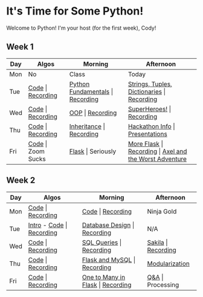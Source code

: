 # It's Time for Some Python!

Welcome to Python! I'm your host (for the first week), Cody!

## Week 1
 Day | Algos | Morning | Afternoon
 --- | --- | --- | ---
Mon | No | Class | Today
Tue | [Code](https://github.com/StevenCThaller/Python_July_21/blob/main/Algos/W1/D2.js) &#124; [Recording](https://youtu.be/TOCyUWxmFxU) | [Python Fundamentals](https://github.com/StevenCThaller/Python_July_21/blob/main/W1/D2/01_Python_Fundamentals) &#124; [Recording](https://youtu.be/L4hlC8u3_H8) | [Strings, Tuples, Dictionaries](https://github.com/StevenCThaller/Python_July_21/blob/main/W1/D2/02_Strings_Tuples_Dictionaries) &#124; [Recording](https://youtu.be/HUI_XpbpNHA)
Wed | [Code](https://github.com/StevenCThaller/Python_July_21/blob/main/Algos/W1/D3.js) &#124; [Recording](https://youtu.be/DW5Fb97QMtk) | [OOP](https://github.com/StevenCThaller/Python_July_21/blob/main/W1/D3/01_Object_Oriented_Programming) &#124; [Recording](https://youtu.be/cTQkARmtDvQ) | [SuperHeroes!](https://github.com/StevenCThaller/Python_July_21/blob/main/W1/D3/02_Lets_Make_A_SuperHero) &#124; [Recording](https://youtu.be/NJ4LttxGjOI)
Thu | [Code](https://github.com/StevenCThaller/Python_July_21/blob/main/Algos/W1/D4.js) &#124; [Recording](https://youtu.be/e0SZuZdSTb0) | [Inheritance](https://github.com/StevenCThaller/Python_July_21/blob/main/W1/D4/01_Inheritance_In_OOP) &#124; [Recording](https://youtu.be/EirlX4RZ854) | [Hackathon Info](https://github.com/StevenCThaller/Python_July_21/blob/main/W1/D4/02_Hackathon) &#124; [Presentations](https://youtu.be/m4TTpGENbbY)
Fri | [Code](https://github.com/StevenCThaller/Python_July_21/blob/main/Algos/W1/D5.js) &#124; Zoom Sucks | [Flask](https://github.com/StevenCThaller/Python_July_21/blob/main/W1/D5/01_Flask) &#124; Seriously | [More Flask](https://github.com/StevenCThaller/Python_July_21/blob/main/W1/D5/02_Flask_Contd) &#124; [Recording](https://youtu.be/-md4LtTqml0) &#124; [Axel and the Worst Adventure](https://github.com/StevenCThaller/Python_July_21/blob/main/W1/D5/02_Flask_Contd/02_Choose_Your_Own_Adventure)


## Week 2
 Day | Algos | Morning | Afternoon
 --- | --- | --- | ---
 Mon | [Code](https://github.com/StevenCThaller/Python_July_21/blob/main/Algos/W2/D1.js) &#124; [Recording](https://youtu.be/EowGbvON80A) | [Code](https://github.com/StevenCThaller/Python_July_21/blob/main/W2/D1/01_Post_Redirect_Session) &#124; [Recording](https://youtu.be/gDdpFoWiP_A) | Ninja Gold
 Tue | [Intro](https://github.com/StevenCThaller/Python_July_21/blob/main/Algos/W2/D2_Intro.md) - [Code](https://github.com/StevenCThaller/Python_July_21/blob/main/Algos/W2/D2.js) &#124; [Recording](https://youtu.be/pjPKltTFS28) | [Database Design](https://github.com/StevenCThaller/Python_July_21/blob/main/W2/D2/01_Database_Design) &#124; [Recording](https://youtu.be/xa0TMjz-ZwA) | N/A
 Wed | [Code](https://github.com/StevenCThaller/Python_July_21/blob/main/Algos/W2/D3.js) &#124; [Recording](https://youtu.be/JQjVCM6gV64) | [SQL Queries](https://github.com/StevenCThaller/Python_July_21/blob/main/W2/D3/01_Querying_SQL) &#124; [Recording](https://youtu.be/2m0v7pwgqJo) | [Sakila](https://github.com/StevenCThaller/Python_July_21/blob/main/W2/D3/02_Sakila) &#124; [Recording](https://youtu.be/wMXlsh5TwUM)
 Thu | [Code](https://github.com/StevenCThaller/Python_July_21/blob/main/Algos/W2/D4.js) &#124; [Recording](https://youtu.be/Mf9cKjiLya0) | [Flask and MySQL](https://github.com/StevenCThaller/Python_July_21/blob/main/D4/01_Flask_And_MySQL) &#124; [Recording](https://youtu.be/ZmCR33NC1MA) | [Modularization](https://youtu.be/E7vVFqpvaTo)
 Fri | [Code](https://github.com/StevenCThaller/Python_July_21/blob/main/Algos/W2/D5.js) &#124; [Recording](https://youtu.be/F42wIKmPRjA) | [One to Many in Flask](https://github.com/StevenCThaller/Python_July_21/blob/main/W2/D5/01_One_To_Many_In_Flask) &#124; [Recording](https://youtu.be/qjZHkYuWVhM) | [Q&A](https://github.com/StevenCThaller/Python_July_21/blob/main/W2/D5/02_Open_Q_A) &#124; Processing